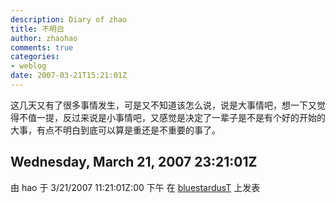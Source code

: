 ```yaml
---
description: Diary of zhao
title: 不明白
author: zhaohao
comments: true
categories:
- weblog
date: 2007-03-21T15:21:01Z
---
```


这几天又有了很多事情发生，可是又不知道该怎么说，说是大事情吧，想一下又觉得不值一提，反过来说是小事情吧，又感觉是决定了一辈子是不是有个好的开始的大事，有点不明白到底可以算是重还是不重要的事了。   
   
Wednesday, March 21, 2007 23:21:01Z
--   
由 hao 于 3/21/2007 11:21:01Z:00 下午 在 <a href=""> bluestardusT</a> 上发表</div>
